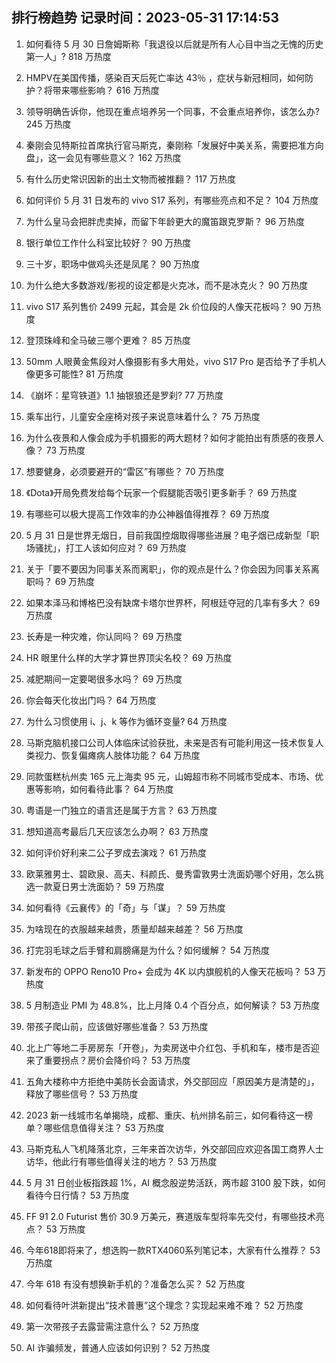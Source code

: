 
## 排行榜趋势 记录时间：2023-05-31 17:14:53
  
  1. 如何看待 5 月 30 日詹姆斯称「我退役以后就是所有人心目中当之无愧的历史第一人」? 818 万热度
    
  2. HMPV在美国传播，感染百天后死亡率达 43％ ，症状与新冠相同，如何防护？将带来哪些影响？ 616 万热度
    
  3. 领导明确告诉你，他现在重点培养另一个同事，不会重点培养你，该怎么办? 245 万热度
    
  4. 秦刚会见特斯拉首席执行官马斯克，秦刚称「发展好中美关系，需要把准方向盘」，这一会见有哪些意义？ 162 万热度
    
  5. 有什么历史常识因新的出土文物而被推翻？ 117 万热度
    
  6. 如何评价 5 月 31 日发布的 vivo S17 系列，有哪些亮点和不足？ 104 万热度
    
  7. 为什么皇马会把胖虎卖掉，而留下年龄更大的魔笛跟克罗斯？ 96 万热度
    
  8. 银行单位工作什么科室比较好？ 90 万热度
    
  9. 三十岁，职场中做鸡头还是凤尾？ 90 万热度
    
  10. 为什么绝大多数游戏/影视的设定都是火克冰，而不是冰克火？ 90 万热度
    
  11. vivo S17 系列售价 2499 元起，其会是 2k 价位段的人像天花板吗？ 90 万热度
    
  12. 登顶珠峰和全马破三哪个更难？ 85 万热度
    
  13. 50mm 人眼黄金焦段对人像摄影有多大用处，vivo S17 Pro 是否给予了手机人像更多可能性? 81 万热度
    
  14. 《崩坏：星穹铁道》1.1 抽银狼还是罗刹? 77 万热度
    
  15. 乘车出行，儿童安全座椅对孩子来说意味着什么？ 75 万热度
    
  16. 为什么夜景和人像会成为手机摄影的两大题材？如何才能拍出有质感的夜景人像？ 73 万热度
    
  17. 想要健身，必须要避开的“雷区”有哪些？ 70 万热度
    
  18. 《Dota》开局免费发给每个玩家一个假腿能否吸引更多新手？ 69 万热度
    
  19. 有哪些可以极大提高工作效率的办公神器值得推荐？ 69 万热度
    
  20. 5 月 31 日是世界无烟日，目前我国控烟取得哪些进展？电子烟已成新型「职场骚扰」，打工人该如何应对？ 69 万热度
    
  21. 关于「要不要因为同事关系而离职」，你的观点是什么？你会因为同事关系离职吗？ 69 万热度
    
  22. 如果本泽马和博格巴没有缺席卡塔尔世界杯，阿根廷夺冠的几率有多大？ 69 万热度
    
  23. 长寿是一种灾难，你认同吗？ 69 万热度
    
  24. HR 眼里什么样的大学才算世界顶尖名校？ 69 万热度
    
  25. 减肥期间一定要喝很多水吗？ 69 万热度
    
  26. 你会每天化妆出门吗？ 64 万热度
    
  27. 为什么习惯使用 i、j、k 等作为循环变量? 64 万热度
    
  28. 马斯克脑机接口公司人体临床试验获批，未来是否有可能利用这一技术恢复人类视力、恢复偏瘫病人肢体功能？ 64 万热度
    
  29. 同款蛋糕杭州卖 165 元上海卖 95 元，山姆超市称不同城市受成本、市场、优惠等影响，如何看待此事？ 64 万热度
    
  30. 粤语是一门独立的语言还是属于方言？ 63 万热度
    
  31. 想知道高考最后几天应该怎么办啊？ 63 万热度
    
  32. 如何评价好利来二公子罗成去演戏？ 61 万热度
    
  33. 欧莱雅男士、碧欧泉、高夫、科颜氏、曼秀雷敦男士洗面奶哪个好用，怎么挑选一款夏日男士洗面奶？ 59 万热度
    
  34. 如何看待《云襄传》的「奇」与「谋」？ 59 万热度
    
  35. 为啥现在的衣服越来越贵，质量却越来越差？ 56 万热度
    
  36. 打完羽毛球之后手臂和肩膀痛是为什么？如何缓解？ 54 万热度
    
  37. 新发布的 OPPO Reno10 Pro+ 会成为 4K 以内旗舰机的人像天花板吗？ 53 万热度
    
  38. 5 月制造业 PMI 为 48.8%，比上月降 0.4 个百分点，如何解读？ 53 万热度
    
  39. 带孩子爬山前，应该做好哪些准备？ 53 万热度
    
  40. 北上广等地二手房房东「开卷」，为卖房送中介红包、手机和车，楼市是否迎来了重要拐点？房价会降价吗？ 53 万热度
    
  41. 五角大楼称中方拒绝中美防长会面请求，外交部回应「原因美方是清楚的」，释放了哪些信号？ 53 万热度
    
  42. 2023 新一线城市名单揭晓，成都、重庆、杭州排名前三，如何看待这一榜单？哪些信息值得关注？ 53 万热度
    
  43. 马斯克私人飞机降落北京，三年来首次访华，外交部回应欢迎各国工商界人士访华，他此行有哪些值得关注的地方？ 53 万热度
    
  44. 5 月 31 日创业板指跌超 1%，AI 概念股逆势活跃，两市超 3100 股下跌，如何看待今日行情？ 53 万热度
    
  45. FF 91 2.0 Futurist 售价 30.9 万美元，赛道版车型将率先交付，有哪些技术亮点？ 53 万热度
    
  46. 今年618即将来了，想选购一款RTX4060系列笔记本，大家有什么推荐？ 53 万热度
    
  47. 今年 618 有没有想换新手机的？准备怎么买？ 52 万热度
    
  48. 如何看待叶洪新提出“技术普惠”这个理念？实现起来难不难？ 52 万热度
    
  49. 第一次带孩子去露营需注意什么？ 52 万热度
    
  50. AI 诈骗频发，普通人应该如何识别？ 52 万热度
    